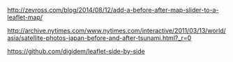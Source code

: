 http://zevross.com/blog/2014/08/12/add-a-before-after-map-slider-to-a-leaflet-map/

http://archive.nytimes.com/www.nytimes.com/interactive/2011/03/13/world/asia/satellite-photos-japan-before-and-after-tsunami.html?_r=0

https://github.com/digidem/leaflet-side-by-side